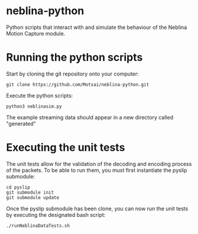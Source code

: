 # neblina-python
Python scripts that interact with and simulate the behaviour of the Neblina Motion Capture module.

# Running the python scripts 
Start by cloning the git repository onto your computer:
```
git clone https://github.com/Motsai/neblina-python.git
```
Execute the python scripts:
```
python3 neblinasim.py
```
The example streaming data should appear in a new directory called "generated"

# Executing the unit tests
The unit tests allow for the validation of the decoding and encoding process of the packets. To be able to run them, you must first instantiate the pyslip submodule:
```
cd pyslip
git submodule init
git submodule update
```
Once the pyslip submodule has been clone, you can now run the unit tests by executing the designated bash script:
```
./runNeblinaDataTests.sh
```

